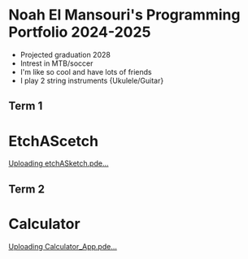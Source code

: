 # Noah El Mansouri's Programming Portfolio 2024-2025
* Projected graduation 2028
* Intrest in MTB/soccer
* I'm like so cool and have lots of friends
* I play 2 string instruments {Ukulele/Guitar}

## Term 1
# EtchAScetch
[Uploading 
etchASketch.pde…]()

## Term 2
# Calculator
[Uploading Calculator_App.pde…]()
